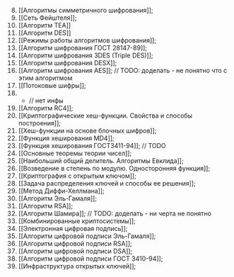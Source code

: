 8. [[Алгоритмы симметричного шифрования]];
9. [[Сеть Фейштеля]];
10. [[Алгоритм TEA]]
11. [[Алгоритм DES]]
12. [[Режимы работы алгоритмов шифрования]];
13. [[Алгоритм шифрования ГОСТ 28147-89]];
14. [[Алгоритм шифрования 3DES (Triple DES)]];
15. [[Алгоритм шифрования DESX]];
16. [[Алгоритм шифрования AES]]; // TODO: доделать - не понятно что с этим алгоритмом
17. [[Потоковые шифры]];
18. - // нет инфы
19. [[Алгоритм RC4]];
20. [[Криптографические хеш-функции. Свойства и способы построения]];
21. [[Хеш-функции на основе блочных шифров]];
22. [[Функция хеширования MD4]];
23. [[Функция хеширования ГОСТ3411-94]]; // TODO
24. [[Основные теоремы теории чисел]];
25. [[Наибольший общий делитель. Алгоритмы Евклида]];
26. [[Возведение в степень по модулю. Односторонняя функция]];
27. [[Криптография с открытым ключом]];
28. [[Задача распределения ключей и способы ее решения]];
29. [[Метод Диффи-Хеллмана]];
30. [[Алгоритм Эль-Гамаля]]; 
31. [[Алгоритм RSA]];
32. [[Алгоритм Шамира]]; // TODO: доделать - ни черта не понятно
33. [[Комбинированные криптосистемы]];
34. [[Электронная цифровая подпись]];
35. [[Алгоритм цифровой подписи Эль-Гамаля]];
36. [[Алгоритм цифровой подписи RSA]];
37. [[Алгоритм цифровой подписи DSA]];
38. [[Алгоритм цифровой подписи ГОСТ 3410-94]];
39. [[Инфраструктура открытых ключей]];